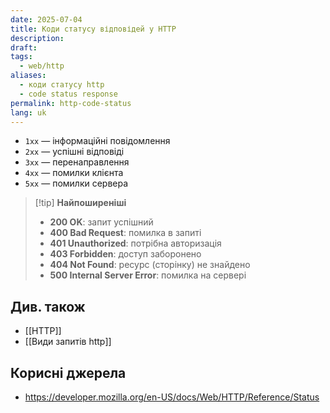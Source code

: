 ```yaml
---
date: 2025-07-04
title: Коди статусу відповідей у HTTP
description: 
draft: 
tags:
  - web/http
aliases:
  - коди статусу http
  - code status response
permalink: http-code-status
lang: uk
---
```



- `1xx` — інформаційні повідомлення
- `2xx` — успішні відповіді
- `3xx` — перенаправлення
- `4xx` — помилки клієнта
- `5xx` — помилки сервера

> [!tip] **Найпоширеніші**
> - **200 OK**: запит успішний
> - **400 Bad Request**: помилка в запиті
> - **401 Unauthorized**: потрібна авторизація
> - **403 Forbidden**: доступ заборонено
> - **404 Not Found**: ресурс (сторінку) не знайдено
> - **500 Internal Server Error**: помилка на сервері

## Див. також

- [[HTTP]]
- [[Види запитів http]]

## Корисні джерела

- https://developer.mozilla.org/en-US/docs/Web/HTTP/Reference/Status